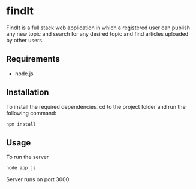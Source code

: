 # findIt
FindIt is a full stack web application in which a registered user can publish any new topic and search for any desired topic and find articles uploaded by other users.

## Requirements
* node.js

## Installation
To install the required dependencies, cd to the project folder and run the following command:
```bash
npm install
```

## Usage
To run the server
```bash
node app.js
```
Server runs on port 3000


